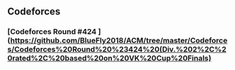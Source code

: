 ## Codeforces

### [Codeforces Round #424 ](https://github.com/BlueFly2018/ACM/tree/master/Codeforces/Codeforces%20Round%20%23424%20(Div.%202%2C%20rated%2C%20based%20on%20VK%20Cup%20Finals)